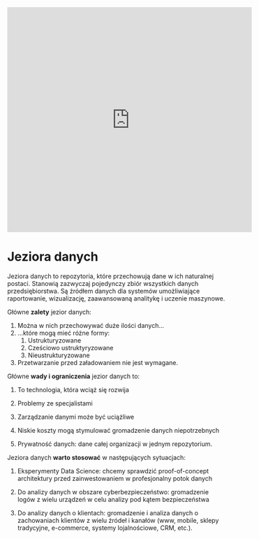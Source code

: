 <iframe width="560" height="515" src="https://www.youtube.com/embed/Trr6qBiEn3I" title="YouTube video player" frameborder="0" allow="accelerometer; autoplay; clipboard-write; encrypted-media; gyroscope; picture-in-picture" allowfullscreen></iframe>

# Jeziora danych

Jeziora danych to repozytoria, które przechowują dane w ich naturalnej postaci. Stanowią zazwyczaj pojedynczy zbiór wszystkich danych przedsiębiorstwa. Są źródłem danych dla systemów umożliwiające raportowanie, wizualizację, zaawansowaną analitykę i uczenie maszynowe.



Główne **zalety** jezior danych:

1. Można w nich przechowywać duże ilości danych...
2. ...które mogą mieć różne formy:
   1. Ustrukturyzowane
   2. Cześciowo ustruktyryzowane
   3. Nieustrukturyzowane
3. Przetwarzanie przed załadowaniem nie jest wymagane.



Główne **wady i ograniczenia** jezior danych to:

1. To technologia, która wciąż się rozwija
2. Problemy ze specjalistami
3. Zarządzanie danymi może być uciążliwe

4. Niskie koszty mogą stymulować gromadzenie danych niepotrzebnych

5. Prywatność danych: dane całej organizacji w jednym repozytorium.



Jeziora danych **warto stosować** w następujących sytuacjach:

1. Eksperymenty Data Science: chcemy sprawdzić proof-of-concept architektury przed zainwestowaniem w profesjonalny potok danych

2. Do analizy danych w obszare cyberbezpieczeństwo: gromadzenie logów z wielu urządzeń w celu analizy pod kątem bezpieczeństwa

3. Do analizy danych o klientach: gromadzenie i analiza danych o zachowaniach klientów z wielu źródeł i kanałów (www, mobile, sklepy tradycyjne, e-commerce, systemy lojalnościowe, CRM, etc.).